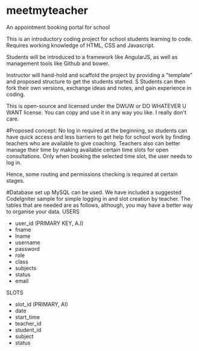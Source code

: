 # meetmyteacher
An appointment booking portal for school

This is an introductory coding project for school students learning to code.
Requires working knowledge of HTML, CSS and Javascript.

Students will be introduced to a framework like AngularJS, as well as management tools like Github and bower.

Instructor will hand-hold and scaffold the project by providing a "template" and proposed structure to get the students started. S
Students can then fork their own versions, exchange ideas and notes, and gain experience in coding.

This is open-source and licensed under the DWUW or DO WHATEVER U WANT license. You can copy and use it in any way you like. I really don't care.


#Proposed concept:
No log in required at the beginning, so students can have quick access and less barriers to get help for school work by finding 
teachers who are available to give coaching. Teachers also can better manage their time by making available certain time 
slots for open consultations. Only when booking the selected time slot, the user needs to log in.

Hence, some routing and permissions checking is required at certain stages.

#Database set up
MySQL can be used. We have included a suggested CodeIgniter sample for simple logging in and slot creation by teacher. The tables that are needed are as follows, although, you may have a better way to organise your data.
USERS 
- user_id (PRIMARY KEY, A.I)
- fname
- lname
- username
- password
- role
- class
- subjects
- status
- email

SLOTS
- slot_id (PRIMARY, AI)
- date
- start_time
- teacher_id
- student_id
- subject
- status
